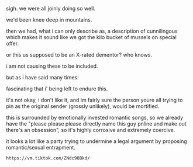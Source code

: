 sigh. we were all joinly doing so well.  

we'd been knee deep in mountains.  

then we had, what i can only describe as, a description of cunnilingous which makes it sound like we got the kilo bucket of mussels on special offer.  

or this us supposed to be an X-rated dementor? who knows.  

i am not causing these to be included.  

but as i have said many times:

fascinating that i' being left to endure this.  

it's not okay, i don't like it, and im fairly sure the person youre all trying to pin as the original sender (grossly unlikely), would be mortified.  

this is surrounded by emotionally invested romantic songs, so we already have the "please please please directly name this guy pnline and make out there's an obsession", so it's highly corrosive and extremely coercive.  

it looks a lot like a party trying to undermine a legal argument by proposing romantic/sexual entrapment.  

`https://vm.tiktok.com/ZNdc98Bkd/`
